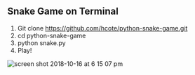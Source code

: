 ## Snake Game on Terminal
1. Git clone https://github.com/hcote/python-snake-game.git
2. cd python-snake-game
3. python snake.py
4. Play!

![screen shot 2018-10-16 at 6 15 07 pm](https://user-images.githubusercontent.com/34493689/47056056-73d95c80-d16f-11e8-90a4-ef5b2d8a7140.png)

